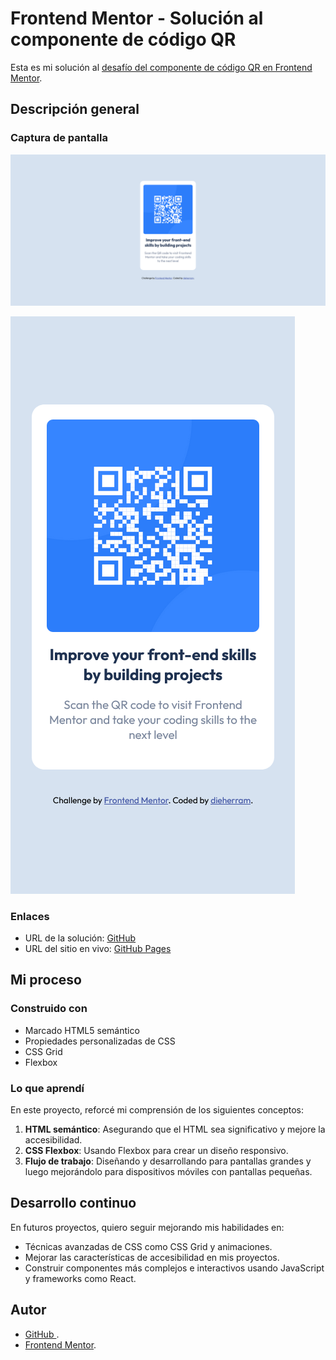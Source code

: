 # Frontend Mentor - Solución al componente de código QR

Esta es mi solución al [desafío del componente de código QR en Frontend Mentor](https://www.frontendmentor.io/challenges/qr-code-component-iux_sIO_H).

## Descripción general

### Captura de pantalla

![Escritorio](./screenshot-desktop.png)

![Móvil](./screenshot-mobile.png)

### Enlaces

- URL de la solución: [GitHub](https://github.com/dieherram/fem-learning-path-01-qr-code-component)
- URL del sitio en vivo: [GitHub Pages](https://dieherram.github.io/fem-learning-path-01-qr-code-component/)

## Mi proceso

### Construido con

- Marcado HTML5 semántico
- Propiedades personalizadas de CSS
- CSS Grid
- Flexbox

### Lo que aprendí

En este proyecto, reforcé mi comprensión de los siguientes conceptos:

1. **HTML semántico**: Asegurando que el HTML sea significativo y mejore la accesibilidad.
2. **CSS Flexbox**: Usando Flexbox para crear un diseño responsivo.
3. **Flujo de trabajo**: Diseñando y desarrollando para pantallas grandes y luego mejorándolo para dispositivos móviles con pantallas pequeñas.

## Desarrollo continuo

En futuros proyectos, quiero seguir mejorando mis habilidades en:

- Técnicas avanzadas de CSS como CSS Grid y animaciones.
- Mejorar las características de accesibilidad en mis proyectos.
- Construir componentes más complejos e interactivos usando JavaScript y frameworks como React.

## Autor
- [GitHub ](https://github.com/dieherram).
- [Frontend Mentor](https://www.frontendmentor.io/profile/dieherram).
